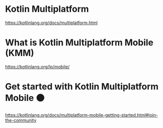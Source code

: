 # Kotlin Multiplatform
https://kotlinlang.org/docs/multiplatform.html

# What is Kotlin Multiplatform Mobile (KMM)
https://kotlinlang.org/lp/mobile/

# Get started with Kotlin Multiplatform Mobile 🟠
https://kotlinlang.org/docs/multiplatform-mobile-getting-started.html#join-the-community
 


